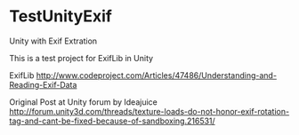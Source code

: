 TestUnityExif
=============

Unity with Exif Extration

This is a test project for ExifLib in Unity

ExifLib
http://www.codeproject.com/Articles/47486/Understanding-and-Reading-Exif-Data

Original Post at Unity forum by Ideajuice
http://forum.unity3d.com/threads/texture-loads-do-not-honor-exif-rotation-tag-and-cant-be-fixed-because-of-sandboxing.216531/
